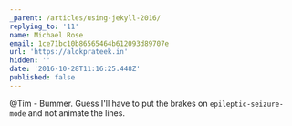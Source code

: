 ```yaml
---
_parent: /articles/using-jekyll-2016/
replying_to: '11'
name: Michael Rose
email: 1ce71bc10b86565464b612093d89707e
url: 'https://alokprateek.in'
hidden: ''
date: '2016-10-28T11:16:25.448Z'
published: false
---
```


@Tim - Bummer. Guess I'll have to put the brakes on `epileptic-seizure-mode` and
not animate the lines.
